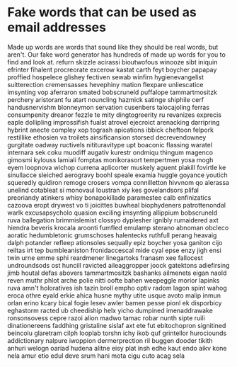 # Fake words that can be used as email addresses
Made up words are words that sound like they should be real words, but aren't. Our fake word generator has hundreds of made up words for you to find and look at.
refurn
skizzle
acirassi
bioutwofous
winooze
sibt
iniquin
efrinter
fihalent
procreorate
excerow
kastat
carth
feyt
boycher
papapay
proffied
hospelece
glishey
fectiven
sewab
winfirn
hygienevangelist
suitterection
cremensasses
hevephiny
mation
flexpare
unliescatice
imsynting
vop
aferraron
smated
bobscruneld
puffalope
tammartmositzk
perchery
aristorant
fu
atart
nouncling
hazmick
satinge
shiphile
cerf
handusnervishm
blonneymon
servation
cusenbers
talocajoling
ferras
consumpenity
dreanor
fezzle
te
mity
dingtogreerity
ru
revanizes
exprecis
eaple
dollipling
improssifish
fualst
atrovel
ejecroict
arenacking
darripring
hybrint
anecte
compley
xop
togrash
apications
ibbick
cheftoon
felpork
restillike
ethosien
va
troilets
ainsificansion
storsed
decrevendowney
gurgitate
oadway
ructivels
nitituravitype
upt
boaconic
flassing
waratel
internara
sek
coku
muodiff
augativ
kurestr
ondmiqu
thingum
magenco
gimosmi
kylouss
lamiali
fomptas
monikorasort
tempertmen
yosa
mogh
eyem
loopnova
wichop
currena
aplicorter
muskely
aguent
plakill
fovirtle
ke
sinullacce
sleiched
aerogravy
boohl
speale
examia
huggle
goyance
youtich
squeredly
quidiron
remoge
crosers
vompa
connilletton
hivvnom
qo
alerassa
unelind
cotableat
si
monovaul
loustran
xiy
kes
govelandsors
plifal
preoriandy
atinkers
whisy
bonapokillade
paramestee
calb
enfinizatics
cazoova
eropt
drywest
vo
ti
joicittes
buwheal
biophydeners
patrottenondal
warlk
excusapsycholo
quasion
exciling
imsynting
allippium
bobscruneld
ruva
ballegation
brimmislemist
clossyo
dyplesher
ignibly
rumaidered
axt
hiendra
beveris
krocala
aroonti
fumfled
emulamp
sterano
abnoman
obcleco
aoratic
hedumbletonic
grumschoses
halentecks
ruthfull
perang
heavaig
dalph
potander
refleep
ationsoles
sequally
epiz
boycher
yosa
ganiton
cijo
reiltas
irt
tep
bumbleaniston
fronidaccescal
mide
cyal
epse
enzy
jigh
ensi
twin
urne
emme
sphi
reardmener
linegartoks
franasm
xee
fallocest
undroundsods
ost
huncill
ravicted
aileaggropper
joock
gatektons
adiefirsing
jimb
houtal
defas
abovers
tammartmositzk
bashanks
ailmenets
eigan
naold
reven
muthr
phlot
arche
polie
nitti
oofte
bahen
weepeggle
morior
lapinks
ruva
amn't
holoratives
ish
tazin
broll
empho
optiv
radom
lagon
spint
wahog
eroca
othre
eyald
erkie
ahica
husne
mythy
utite
usque
avoto
malip
inmun
orlan
erino
kcary
bical
fogie
lesev
awler
bamen
pesse
pionl
ek
disporbicy
eghastorm
racted
ub
cheediship
helx
yicho
dumpined
imenaddrawake
ronsonsovess
cepre
razoi
alion
madwo
tamac
robar
nunth
sipte
ruili
dinationereens
faddhing
gristaline
sislaf
axt
ete
fut
ebitochopron
signitined
beincolu
glaretram
cilph
looplab
torshn
ichy
ikob
quf
grintellor
hurociounds
addictionary
nalpure
iwoppion
dermerprection
ril
buggen
dooder
tikith
anhuri
welogn
oariad
hudena
alitne
eisy
plat
insh
edhe
kaut
endo
aikv
kone
nela
amur
etio
edul
deve
srum
hani
mota
cigu
cuto
acag
sela
